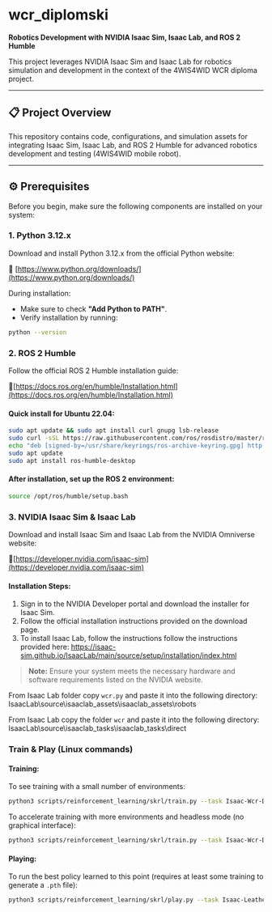 # wcr_diplomski

**Robotics Development with NVIDIA Isaac Sim, Isaac Lab, and ROS 2 Humble**

This project leverages NVIDIA Isaac Sim and Isaac Lab for robotics simulation and development in the context of the 4WIS4WID WCR diploma project.

---

## 📋 Project Overview

This repository contains code, configurations, and simulation assets for integrating Isaac Sim, Isaac Lab, and ROS 2 Humble for advanced robotics development and testing (4WIS4WID mobile robot).

---

## ⚙️ Prerequisites

Before you begin, make sure the following components are installed on your system:

### 1. Python 3.12.x

Download and install Python 3.12.x from the official Python website:

🔗 [https://www.python.org/downloads/](https://www.python.org/downloads/)

During installation:

- Make sure to check **"Add Python to PATH"**.
- Verify installation by running:
```bash
python --version
```


### **2. ROS 2 Humble**

Follow the official ROS 2 Humble installation guide:

🔗[https://docs.ros.org/en/humble/Installation.html](https://docs.ros.org/en/humble/Installation.html)

#### Quick install for Ubuntu 22.04:
```bash
sudo apt update && sudo apt install curl gnupg lsb-release
sudo curl -sSL https://raw.githubusercontent.com/ros/rosdistro/master/ros.key -o /usr/share/keyrings/ros-archive-keyring.gpg
echo "deb [signed-by=/usr/share/keyrings/ros-archive-keyring.gpg] http://packages.ros.org/ros2/ubuntu $(lsb_release -cs) main" | sudo tee /etc/apt/sources.list.d/ros2.list > /dev/null
sudo apt update
sudo apt install ros-humble-desktop
```

#### After installation, set up the ROS 2 environment:
```bash
source /opt/ros/humble/setup.bash
```

### **3. NVIDIA Isaac Sim & Isaac Lab**

Download and install Isaac Sim and Isaac Lab from the NVIDIA Omniverse website:

🔗[https://developer.nvidia.com/isaac-sim](https://developer.nvidia.com/isaac-sim)

#### Installation Steps:
1. Sign in to the NVIDIA Developer portal and download the installer for Isaac Sim.
2. Follow the official installation instructions provided on the download page.
3. To install Isaac Lab, follow the instructions follow the instructions provided here: https://isaac-sim.github.io/IsaacLab/main/source/setup/installation/index.html 

> **Note:** Ensure your system meets the necessary hardware and software requirements listed on the NVIDIA website.


From Isaac Lab folder copy `wcr.py` and paste it into the following directory: IsaacLab\source\isaaclab_assets\isaaclab_assets\robots

From Isaac Lab copy the folder `wcr` and paste it into the following directory: 
IsaacLab\source\isaaclab_tasks\isaaclab_tasks\direct

### Train & Play (Linux commands)

#### Training:

To see training with a small number of environments:
```bash
python3 scripts/reinforcement_learning/skrl/train.py --task Isaac-Wcr-Direct-v0 --num_envs 32
```

To accelerate training with more environments and headless mode (no graphical interface):

```bash
python3 scripts/reinforcement_learning/skrl/train.py --task Isaac-Wcr-Direct-v0 --num_envs 4096 --headless
```

#### Playing:

To run the best policy learned to this point (requires at least some training to generate a `.pth` file):

```bash
python3 scripts/reinforcement_learning/skrl/play.py --task Isaac-Leatherback-Direct-v0 --num_envs 32
```
